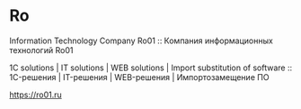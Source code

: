# Ro
Information Technology Company Ro01 :: Компания информационных технологий Ro01

1C solutions | IT solutions | WEB solutions | Import substitution of software :: 1C-решения | IT-решения | WEB-решения | Импортозамещение ПО

https://ro01.ru
